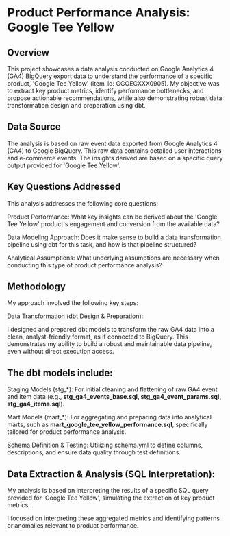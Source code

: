 # Product Performance Analysis: Google Tee Yellow


## Overview
This project showcases a data analysis conducted on Google Analytics 4 (GA4) BigQuery export data to understand the performance of a specific product, 'Google Tee Yellow' (item_id: GGOEGXXX0905). My objective was to extract key product metrics, identify performance bottlenecks, and propose actionable recommendations, while also demonstrating robust data transformation design and preparation using dbt.

## Data Source
The analysis is based on raw event data exported from Google Analytics 4 (GA4) to Google BigQuery. This raw data contains detailed user interactions and e-commerce events. The insights derived are based on a specific query output provided for 'Google Tee Yellow'.

## Key Questions Addressed
This analysis addresses the following core questions:

Product Performance: What key insights can be derived about the 'Google Tee Yellow' product's engagement and conversion from the available data?

Data Modeling Approach: Does it make sense to build a data transformation pipeline using dbt for this task, and how is that pipeline structured?

Analytical Assumptions: What underlying assumptions are necessary when conducting this type of product performance analysis?

## Methodology
My approach involved the following key steps:

Data Transformation (dbt Design & Preparation):

I designed and prepared dbt models to transform the raw GA4 data into a clean, analyst-friendly format, as if connected to BigQuery. This demonstrates my ability to build a robust and maintainable data pipeline, even without direct execution access.

## The dbt models include:

Staging Models (stg_*): For initial cleaning and flattening of raw GA4 event and item data (e.g., **stg_ga4_events_base.sql, stg_ga4_event_params.sql, stg_ga4_items.sql**).

Mart Models (mart_*): For aggregating and preparing data into analytical marts, such as **mart_google_tee_yellow_performance.sql**, specifically tailored for product performance analysis.

Schema Definition & Testing: Utilizing schema.yml to define columns, descriptions, and ensure data quality through test definitions.

## Data Extraction & Analysis (SQL Interpretation):

My analysis is based on interpreting the results of a specific SQL query provided for 'Google Tee Yellow', simulating the extraction of key product metrics.

I focused on interpreting these aggregated metrics and identifying patterns or anomalies relevant to product performance.

